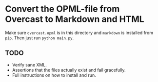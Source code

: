 # Convert the OPML-file from Overcast to Markdown and HTML

Make sure `overcast.opml` is in this directory and `markdown` is installed from `pip`. Then just run `python main.py`.

## TODO

* Verify sane XML.
* Assertions that the files actually exist and fail gracefully.
* Full instructions on how to install and run.
